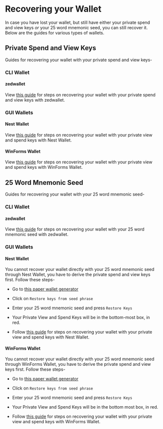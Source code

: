 # Recovering your Wallet

In case you have lost your wallet, but still have either your private spend and view keys *or* your 25 word mnemonic seed, you can still recover it. Below are the guides for various types of wallets.

## Private Spend and View Keys

Guides for recovering your wallet with your private spend and view keys-

### CLI Wallet<a name="keys-cli-wallet"></a>

#### zedwallet<a name="keys-simple-wallet"></a>

View [this guide](Using-zedwallet#private-spend-and-view-keys) for steps on recovering your wallet with your private spend and view keys with zedwallet.

### GUI Wallets<a name="keys-gui-wallet"></a>

#### Nest Wallet<a name="keys-nest-wallet"></a>

View [this guide](Using-nest-wallet#private-view-and-spend-keys) for steps on recovering your wallet with your private view and spend keys with Nest Wallet.

#### WinForms Wallet<a name="keys-winforms-wallet"></a>

View [this guide](Using-winforms-wallet#private-view-and-spend-keys) for steps on recovering your wallet with your private view and spend keys with WinForms Wallet.

## 25 Word Mnemonic Seed

Guides for recovering your wallet with your 25 word mnemonic seed-

### CLI Wallet<a name="25-cli-wallet"></a>

#### zedwallet<a name="25-simple-wallet"></a>

View [this guide](Using-zedwallet#25-word-mnemonic-seed) for steps on recovering your wallet with your 25 word mnemonic seed with zedwallet.

### GUI Wallets<a name="25-gui-wallet"></a>

#### Nest Wallet<a name="25-nest-wallet"></a>

You cannot recover your wallet directly with your 25 word mnemonic seed through Nest Wallet, you have to derive the private spend and view keys first. Follow these steps-

- Go to [this paper wallet generator](https://turtlecoin.lol/wallet)

- Click on `Restore keys from seed phrase`

- Enter your 25 word mnemonic seed and press `Restore Keys`

- Your Private View and Spend Keys will be in the bottom-most box, in red.

- Follow [this guide](Using-nest-wallet#private-view-and-spend-keys) for steps on recovering your wallet with your private view and spend keys with Nest Wallet.


#### WinForms Wallet<a name="25-winforms-wallet"></a>

You cannot recover your wallet directly with your 25 word mnemonic seed through WinForms Wallet, you have to derive the private spend and view keys first. Follow these steps-

- Go to [this paper wallet generator](https://turtlecoin.lol/wallet)

- Click on `Restore keys from seed phrase`

- Enter your 25 word mnemonic seed and press `Restore Keys`

- Your Private View and Spend Keys will be in the bottom most box, in red.

- Follow [this guide](Using-winforms-wallet#private-view-and-spend-keys) for steps on recovering your wallet with your private view and spend keys with WinForms Wallet.




